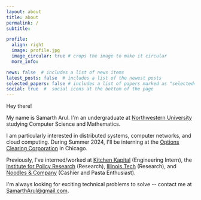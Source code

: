 ```yaml
---
layout: about
title: about
permalink: /
subtitle: 

profile:
  align: right
  image: profile.jpg
  image_circular: true # crops the image to make it circular
  more_info:

news: false  # includes a list of news items
latest_posts: false  # includes a list of the newest posts
selected_papers: false # includes a list of papers marked as "selected={true}"
social: true  #  social icons at the bottom of the page
---
```


Hey there!

My name is Samarth Arul. I'm an undergraduate at [Northwestern University](https://www.northwestern.edu) studying Computer Science and Mathematics.

I am particularly interested in distributed systems, computer networks, and cloud computing. During Summer 2024, I'll be interning at the [Options Clearing Corporation](https://www.theocc.com) in Chicago. 

Previously, I've interned/worked at [Kitchen Kapital](https://www.thegarage.northwestern.edu/programs/the-residency-program) (Engineering Intern), the [Institute for Policy Research](https://www.ipr.northwestern.edu/) (Research), [Illinois Tech](https://www.iit.edu/) (Research), and [Noodles & Company](https://en.wikipedia.org/wiki/Noodles_%26_Company) (Cashier and Pasta Enthusiast).

I'm always looking for exciting technical problems to solve -- contact me at SamarthArul@gmail.com.